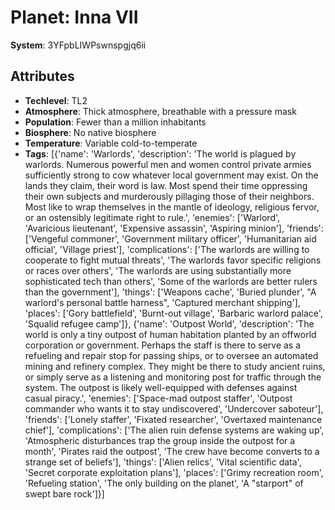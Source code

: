 # Planet: Inna VII

**System**: 3YFpbLIWPswnspgjq6ii

## Attributes
- **Techlevel**: TL2
- **Atmosphere**: Thick atmosphere, breathable with a pressure mask
- **Population**: Fewer than a million inhabitants
- **Biosphere**: No native biosphere
- **Temperature**: Variable cold-to-temperate
- **Tags**: [{'name': 'Warlords', 'description': 'The world is plagued by warlords. Numerous powerful men and women control private armies sufficiently strong to cow whatever local government may exist. On the lands they claim, their word is law. Most spend their time oppressing their own subjects and murderously pillaging those of their neighbors. Most like to wrap themselves in the mantle of ideology, religious fervor, or an ostensibly legitimate right to rule.', 'enemies': ['Warlord', 'Avaricious lieutenant', 'Expensive assassin', 'Aspiring minion'], 'friends': ['Vengeful commoner', 'Government military officer', 'Humanitarian aid official', 'Village priest'], 'complications': ['The warlords are willing to cooperate to fight mutual threats', 'The warlords favor specific religions or races over others', 'The warlords are using substantially more sophisticated tech than others', 'Some of the warlords are better rulers than the government'], 'things': ['Weapons cache', 'Buried plunder', "A warlord's personal battle harness", 'Captured merchant shipping'], 'places': ['Gory battlefield', 'Burnt-out village', 'Barbaric warlord palace', 'Squalid refugee camp']}, {'name': 'Outpost World', 'description': 'The world is only a tiny outpost of human habitation planted by an offworld corporation or government. Perhaps the staff is there to serve as a refueling and repair stop for passing ships, or to oversee an automated mining and refinery complex. They might be there to study ancient ruins, or simply serve as a listening and monitoring post for traffic through the system. The outpost is likely well-equipped with defenses against casual piracy.', 'enemies': ['Space-mad outpost staffer', 'Outpost commander who wants it to stay undiscovered', 'Undercover saboteur'], 'friends': ['Lonely staffer', 'Fixated researcher', 'Overtaxed maintenance chief'], 'complications': ['The alien ruin defense systems are waking up', 'Atmospheric disturbances trap the group inside the outpost for a month', 'Pirates raid the outpost', 'The crew have become converts to a strange set of beliefs'], 'things': ['Alien relics', 'Vital scientific data', 'Secret corporate exploitation plans'], 'places': ['Grimy recreation room', 'Refueling station', 'The only building on the planet', 'A "starport" of swept bare rock']}]

